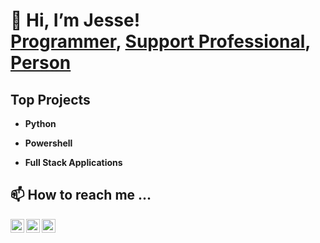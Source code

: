 <h1>👋 Hi, I’m Jesse! <br/><a href="https://github.com/JPBeutel" target="_blank">Programmer</a>, <a href="https://www.linkedin.com/in/jesse-beutel/" target="_blank">Support Professional</a>, <a href="https://twitter.com/BeutelJesse" target="_blank">Person</a></h1>

<h2>Top Projects</h2>

- <b>Python</b>

- <b>Powershell</b>

- <b>Full Stack Applications</b>

<h2> 📫 How to reach me ... </h2>

[<img align="left" alt="JesseBeutel | Twitter" width="22px" src="https://cdn.jsdelivr.net/npm/simple-icons@v3/icons/twitter.svg" />][twitter]
[<img align="left" alt="JesseBeutel | LinkedIn" width="22px" src="https://cdn.jsdelivr.net/npm/simple-icons@v3/icons/linkedin.svg" />][linkedin]
[<img align="left" alt="JesseBeutel | Instagram" width="22px" src="https://cdn.jsdelivr.net/npm/simple-icons@v3/icons/instagram.svg" />][instagram]

[twitter]: https://twitter.com/BeutelJesse
[instagram]: https://www.instagram.com/jessebeutel
[linkedin]: https://linkedin.com/in/jesse-beutel

<!---
JPBeutel/JPBeutel is a ✨ special ✨ repository because its `README.md` (this file) appears on your GitHub profile.
You can click the Preview link to take a look at your changes.
--->
